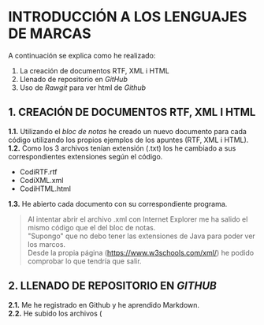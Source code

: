 # INTRODUCCIÓN A LOS LENGUAJES DE MARCAS
A continuación se explica como he realizado: 
1. La creación de documentos RTF, XML i HTML
2. Llenado de repositorio en _GitHub_
3. Uso de _Rawgit_ para ver html de _Github_

## 1. CREACIÓN DE DOCUMENTOS RTF, XML I HTML  
**1.1.** Utilizando el _bloc de notas_ he creado un nuevo documento para cada código utilizando los propios ejemplos de los apuntes (RTF, XML i HTML).  
**1.2.** Como los 3 archivos tenían extensión (.txt) los he cambiado a sus correspondientes extensiones según el código.    
* CodiRTF.rtf
* CodiXML.xml
* CodiHTML.html

**1.3.** He abierto cada documento con su correspondiente programa.
> Al intentar abrir el archivo .xml con Internet Explorer me ha salido el mismo código que el del bloc de notas.   
"Supongo" que no debo tener las extensiones de Java para poder ver los marcos.  
 Desde la propia página (https://www.w3schools.com/xml/) he podido comprobar lo que tendría que salir.

## 2. LLENADO DE REPOSITORIO EN _GITHUB_  
**2.1.** Me he registrado en Github y he aprendido Markdown.  
**2.2.** He subido los archivos (

